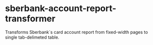 # sberbank-account-report-transformer
Transforms Sberbank`s card account report from fixed-width pages to single tab-delimeted table.
